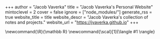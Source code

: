 +++
author = "Jacob Vaverka"
title = "Jacob Vaverka's Personal Website"
mintoclevel = 2
cover = false
ignore = ["node_modules/"]
generate_rss = true
website_title = title
website_descr = "Jacob Vaverka's collection of notes and projects."
website_url   = "https://jvaverka.github.io"
+++

\newcommand{\R}{\mathbb R}
\newcommand{\scal}[1]{\langle #1 \rangle}
